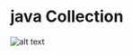 # java Collection

![alt text](https://i0.wp.com/javaconceptoftheday.com/wp-content/uploads/2022/12/Java_Collections_Cheat_Sheet.png)